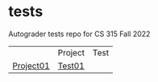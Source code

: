 # tests
Autograder tests repo for CS 315 Fall 2022

<table>
  <th>
  <td>Project</td>
  <td>Test</td>
  </th>
  <tr>
  <td>
    <a href="https:/www.usfca.edu">Project01</a>
  </td>
  <td>
    <a href="https://www.usfca.edu">Test01</a>
  </td>
  </tr>
</table>

